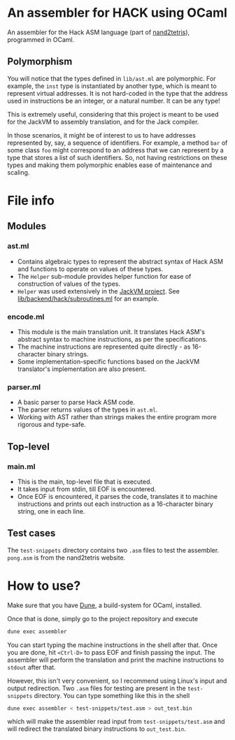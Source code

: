 # An assembler for HACK using OCaml

An assembler for the Hack ASM language (part of [nand2tetris](https://nand2tetris.org)), programmed in OCaml.

## Polymorphism

You will notice that the types defined in `lib/ast.ml` are polymorphic. For example, the `inst` type is instantiated by another type, which is meant to represent virtual addresses. It is not hard-coded in the type that the address used in instructions be an integer, or a natural number. It can be any type!

This is extremely useful, considering that this project is meant to be used for the JackVM to assembly translation, and for the Jack compiler.

In those scenarios, it might be of interest to us to have addresses represented by, say, a sequence of identifiers. For example, a method `bar` of some class `foo` might correspond to an address that we can represent by a type that stores a list of such identifiers. So, not having restrictions on these types and making them polymorphic enables ease of maintenance and scaling.


# File info

## Modules

### ast.ml

- Contains algebraic types to represent the abstract syntax of Hack ASM and functions to operate on values of these types.
- The `Helper` sub-module provides helper function for ease of construction of values of the types.
- `Helper` was used extensively in the [JackVM project](https://github.com/rajdeep-314/jackvm). See [lib/backend/hack/subroutines.ml](https://github.com/rajdeep-314/jackvm/blob/main/lib/backend/hack/subroutines.ml) for an example.

### encode.ml

- This module is the main translation unit. It translates Hack ASM's abstract syntax to machine instructions, as per the specifications.
- The machine instructions are represented quite directly - as 16-character binary strings.
- Some implementation-specific functions based on the JackVM translator's implementation are also present.

### parser.ml

- A basic parser to parse Hack ASM code.
- The parser returns values of the types in `ast.ml`.
- Working with AST rather than strings makes the entire program more rigorous and type-safe.


## Top-level

### main.ml

- This is the main, top-level file that is executed.
- It takes input from stdin, till EOF is encountered.
- Once EOF is encountered, it parses the code, translates it to machine instructions and prints out each instruction as a 16-character binary string, one in each line.


## Test cases

The `test-snippets` directory contains two `.asm` files to test the assembler. `pong.asm` is from the nand2tetris website.



# How to use?

Make sure that you have [Dune](https://dune.build/install), a build-system for OCaml, installed.

Once that is done, simply go to the project repository and execute

```bash
dune exec assembler
```

You can start typing the machine instructions in the shell after that. Once you are done, hit `<Ctrl-D>` to pass EOF and finish passing the input. The assembler will perform the translation and print the machine instructions to `stdout` after that.

However, this isn't very convenient, so I recommend using Linux's input and output redirection. Two `.asm` files for testing are present in the `test-snippets` directory. You can type something like this in the shell

```bash
dune exec assembler < test-snippets/test.asm > out_test.bin
```

which will make the assembler read input from `test-snippets/test.asm` and will redirect the translated binary instructions to `out_test.bin`.



